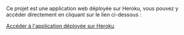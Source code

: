 Ce projet est une application web déployée sur Heroku, vous pouvez y accéder directement en cliquant sur le lien ci-dessous :

[Accéder à l'application déployée sur Heroku](https://isaapp-5e3f55accc31.herokuapp.com/)
